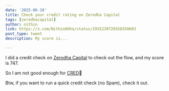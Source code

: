 ```yaml
---
date: '2025-06-18'
title: Check your credit rating on Zerodha Capital
tags: [zerodhacapital]
author: nithin
link: https://x.com/Nithin0dha/status/1935239720558350603
post_type: tweet
description: My score is...

---
```

I did a credit check on [Zerodha Capital](https://zerodhacapital.com/) to check out the flow, and my score is 747. 

So I am not good enough for [CRED](https://x.com/CRED_club)😬

Btw, if you want to run a quick credit check (no Spam), check it out. 
